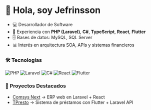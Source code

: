 # 👋 Hola, soy Jefrinsson

- 💻 Desarrollador de Software
- 🚀 Experiencia con **PHP (Laravel)**, **C#**, **TypeScript**, **React**, **Flutter**
- 🗄️ Bases de datos: MySQL, SQL Server
- 📊 Interés en arquitectura SOA, APIs y sistemas financieros

### 🛠️ Tecnologías
![PHP](https://img.shields.io/badge/PHP-777BB4?style=for-the-badge&logo=php&logoColor=white)
![Laravel](https://img.shields.io/badge/Laravel-FF2D20?style=for-the-badge&logo=laravel&logoColor=white)
![C#](https://img.shields.io/badge/C%23-239120?style=for-the-badge&logo=c-sharp&logoColor=white)
![React](https://img.shields.io/badge/React-20232A?style=for-the-badge&logo=react&logoColor=61DAFB)
![Flutter](https://img.shields.io/badge/Flutter-02569B?style=for-the-badge&logo=flutter&logoColor=white)

### 📌 Proyectos Destacados
- [Comsys Next](#) → ERP web en Laravel + React
- [TPresto](#) → Sistema de préstamos con Flutter + Laravel API

